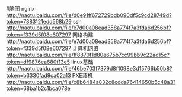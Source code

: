 #脑图
nginx http://naotu.baidu.com/file/d0e91ff672729bdb090df5c9cd28749d?token=7383121edd568b29
ssh http://naotu.baidu.com/file/e7d00a08ead358a774f7a3fda6d256bf?token=f339d5f08e607297
网络构建 http://naotu.baidu.com/file/e7d00a08ead358a774f7a3fda6d256bf?token=f339d5f08e607297
计算机网络 http://naotu.baidu.com/file/ff8870f1d80e675b7cc99bb9c22ad15c?token=df9876ea680f13e5
linux基础 http://naotu.baidu.com/file/46be703f7379d8f1098e3d15766b50b8?token=b3330fad9ca02a13
PXE装机 http://naotu.baidu.com/file/c8b6484a832c8cdda76414650b5c48a3?token=68ba1b2c1bca078e

